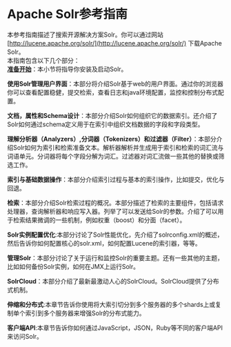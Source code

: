 # Apache Solr参考指南
本参考指南描述了搜索开源解决方案Solr。你可以通过网站 [http://lucene.apache.org/solr/](http://lucene.apache.org/solr/) 下载Apache Solr。  
本指南包含以下几个部分：  
**[准备开始](../01-GettingStarted/GettingStarted.md)**：本小节将指导你安装及启动Solr。  

**使用Solr管理用户界面**：本部分将介绍Solr基于web的用户界面。通过你的浏览器你可以查看配置稳健，提交检索，查看日志和java环境配置，监控和控制分布式配置。  

**文档，属性和Schema设计**：本部分介绍Solr如何组织它的数据索引。还介绍了Solr如何通过schema定义用于在索引中组织文档数据的字段和字段类型。  

**理解分析器（Analyzers）,分词器（Tokenizers）和过滤器（Filter）**：本部分介绍Solr如何为索引和检索准备文本。解析器解析并生成用于索引和检索的词汇流与词语单元。分词器将每个字段分解为词汇。过滤器对词汇流做一些其他的替换或筛选工作。  

**索引与基础数据操作**：本部分介绍索引过程与基本的索引操作，比如提交，优化与回退。

**检索**：本部分介绍Solr检索过程的概况。本部分描述了检索的主要组件，包括请求处理器，查询解析器和响应写入器。列举了可以发送给Solr的参数。介绍了可以用于检索结果微调的一些机制，例如权重（boost）和分面（facet）。

**Solr实例配置优化**:本部分讨论了Solr性能优化，先介绍了solrconfig.xml的概述，然后告诉你如何配置核心的solr.xml，如何配置Lucene的索引器，等等。

**管理Solr**：本部分讨论了关于运行和监控Solr的重要主题。还有一些其他的主题，比如如何备份Solr实例，如何在JMX上运行Solr。

**SolrCloud**：本部分介绍了最新最激动人心的SolrCloud。SolrCloud提供了分布式机制。

**伸缩和分布式**:本章节告诉你使用将大索引切分到多个服务器的多个shards上或复制单个索引到多个服务器来增强Solr的分布式能力。

**客户端API**:本章节告诉你如何通过JavaScript，JSON，Ruby等不同的客户端API来访问Solr。

